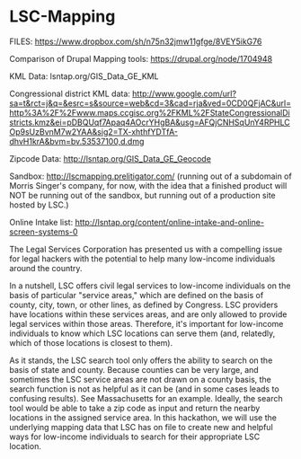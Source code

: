 LSC-Mapping
===========

FILES: https://www.dropbox.com/sh/n75n32jmw11gfge/8VEY5ikG76

Comparison of Drupal Mapping tools: https://drupal.org/node/1704948

KML Data: lsntap.org/GIS_Data_GE_KML

Congressional district KML data: http://www.google.com/url?sa=t&rct=j&q=&esrc=s&source=web&cd=3&cad=rja&ved=0CD0QFjAC&url=http%3A%2F%2Fwww.maps.ccgisc.org%2FKML%2FStateCongressionalDistricts.kmz&ei=pDBQUqf7Apaq4AOcrYHgBA&usg=AFQjCNHSqUnY4RPHLCOp9sUzBvnM7w2YAA&sig2=TX-xhthfYDTfA-dhvH1krA&bvm=bv.53537100,d.dmg

Zipcode Data: http://lsntap.org/GIS_Data_GE_Geocode

Sandbox: http://lscmapping.prelitigator.com/ (running out of a subdomain of Morris Singer's company, 
for now, with the idea that a finished product will NOT be running out of the sandbox, but running 
out of a production site hosted by LSC.)

Online Intake list: http://lsntap.org/content/online-intake-and-online-screen-systems-0

The Legal Services Corporation has presented us with a compelling issue for legal hackers 
with the potential to help many low-income individuals around the country. 

In a nutshell, LSC offers civil legal services to low-income individuals on the basis of particular "service areas," 
which are defined on the basis of county, city, town, or other lines, as defined by Congress. LSC providers have 
locations within these services areas, and are only allowed to provide legal services within those areas. 
Therefore, it's important for low-income individuals to know which LSC locations can serve them (and, relatedly, 
which of those locations is closest to them).

As it stands, the LSC search tool only offers the ability to search on the basis of state and county. 
Because counties can be very large, and sometimes the LSC service areas are not drawn on a county basis, 
the search function is not as helpful as it can be (and in some cases leads to confusing results). 
See Massachusetts for an example. Ideally, the search tool would be able to take a zip code as input and 
return the nearby locations in the assigned service area. In this hackathon, we will use the underlying mapping 
data that LSC has on file to create new and helpful ways for low-income individuals to search for their appropriate 
LSC location.
